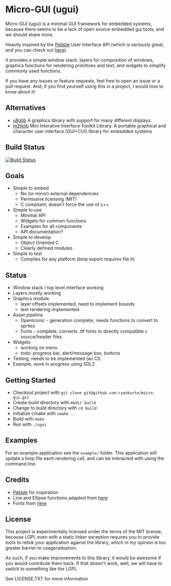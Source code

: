 # Micro-GUI (ugui)

Micro-GUI (ugui) is a minimal GUI framework for embedded systems, because there seems to be a lack of open source embedded gui tools, and we should share more.

Heavily inspired by the [Pebble](https://getpebble.com) User Interface API (which is seriously great, and you can check out [here](https://developer.getpebble.com/docs/c/User_Interface/)).

It provides a simple window stack, layers for composition of windows, graphics functions for rendering primitives and text, and widgets to simplify commonly used functions.

If you have any issues or feature requests, feel free to open an issue or a pull request. And, if you find yourself using this in a project, I would love to know about it!

## Alternatives
 - [u8glib](https://github.com/olikraus/u8glib) A graphics library with support for many different displays.
 - [m2tklib](https://github.com/olikraus/m2tklib) Mini Interative Interface Toolkit Library. A portable graphical and character user interface (GUI+CUI) library for embedded systems

## Build Status
[![Build Status](https://travis-ci.org/ryankurte/micro-gui.svg)](https://travis-ci.org/ryankurte/micro-gui)

## Goals
 - Simple to embed
   - No (or minor) external dependencies
   - Permissive licensing (MIT)
   - C compliant, doesn't force the use of c++
 - Simple to use
   - Minimal API
   - Widgets for common functions
   - Examples for all components
   - API documentation?
 - Simple to develop
   - Object Oriented C
   - Clearly defined modules
 - Simple to test
   - Compiles for any platform (bmp export requires file.h)

## Status

 - Window stack / top level interface working
 - Layers mostly working
 - Graphics module 
   - layer offsets implemented, need to implement bounds
   - text rendering implemented
 - Asset pipeline
   - OpenIconic - generation complete, needs functions to convert to sprites
   - Fonts - complete, converts .ttf fonts to directly compatible c source/header files
 - Widgets
   - working on menu
   - todo: progress bar, alert/message box, buttons
 - Testing, needs to be implemented (w/ CI)
 - Example, work in progress using SDL2

## Getting Started

 - Checkout project with `git clone git@github.com:ryankurte/micro-gui.git`
 - Create build directory with `mkdir build`
 - Change to build directory with `cd build`
 - Initialize cmake with `cmake ..`
 - Build with `make`
 - Run with `./ugui`

## Examples

For an example application see the `example/` folder. This application will update a bmp file each rendering call, and can be interacted with using the command line.

## Credits

 - [Pebble](https://getpebble.com) for inspiration 
 - Line and Ellipse functions adapted from [here](https://www.opengl.org/discussion_boards/showthread.php/168761-Drawing-Line-Bresenhem-midpoint-algorithm)
 - Fonts from [here](https://github.com/dhepper/font8x8)

## License

This project is experimentally licensed under the terms of the MIT license, because LGPL even with a static linker exception requires you to provide tools to relink your application against the library, which in my opinion is too greater barrier to usage/adoption.

As such, if you make improvements to this library, it would be awesome if you would contribute them back. If that doesn't work, well, we will have to switch to something like the LGPL.

See LICENSE.TXT for more information

